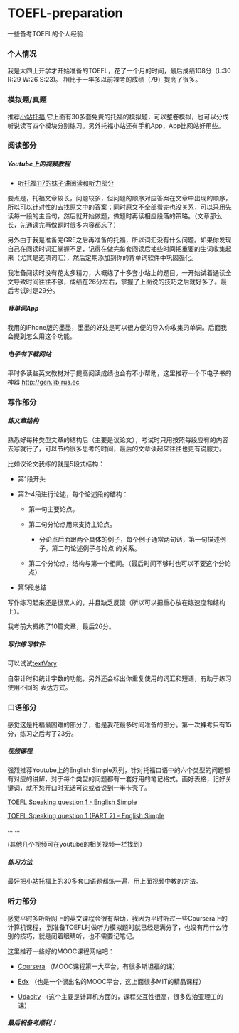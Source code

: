# TOEFL-preparation
一些备考TOEFL的个人经验

### 个人情况

我是大四上开学才开始准备的TOEFL，花了一个月的时间，最后成绩108分（L:30 R:29 W:26 S:23)。
相比于一年多以前裸考的成绩（79）提高了很多。

### 模拟题/真题

推荐[小站托福](http://toefl.zhan.com/mokao/),它上面有30多套免费的托福的模拟题，可以整卷模拟，也可以分成听说读写四个模块分别练习。另外托福小站还有手机App，App比网站好用些。


### 阅读部分

##### Youtube上的视频教程

* [听托福117的妹子讲阅读和听力部分](https://youtu.be/Hw6PvrRiv20)


要点是，托福文章较长，问题较多，但问题的顺序对应答案在文章中出现的顺序，所以可以针对性的去找原文中的答案；同时原文不全部看完也没关系，可以采用先读每一段的主旨句，然后就开始做题，做题时再读相应段落的策略。（文章那么长，先通读完再做题时很多内容都忘了）

另外由于我是准备完GRE之后再准备的托福，所以词汇没有什么问题。如果你发现自己在阅读时词汇掌握不足，记得在做完每套阅读后抽些时间把重要的生词收集起来（尤其是选项词汇），然后定期添加到你的背单词软件中巩固强化。

我准备阅读时没有花太多精力，大概练了十多套小站上的题目。一开始试着通读全文导致时间往往不够，成绩在26分左右，掌握了上面说的技巧之后就好多了。最后考试时是29分。

##### 背单词App

我用的iPhone版的墨墨，墨墨的好处是可以很方便的导入你收集的单词。后面我会提到怎么用这个功能。

##### 电子书下载网站

平时多读些英文教材对于提高阅读成绩也会有不小帮助，这里推荐一个下电子书的神器 http://gen.lib.rus.ec


### 写作部分

##### 练文章结构

熟悉好每种类型文章的结构后（主要是议论文），考试时只用按照每段应有的内容去写就行了，可以节约很多思考的时间，最后的文章读起来往往也更有说服力。

比如议论文我练的就是5段式结构：

* 第1段开头

* 第2-4段进行论述，每个论述段的结构：

  * 第一句主要论点。

  * 第二句分论点用来支持主论点。
    * 分论点后面跟两个具体的例子，每个例子通常两句话，第一句描述例子，第二句论述例子与论点
的关系。
  * 第二个分论点，结构与第一个相同。（最后时间不够时也可以不要这个分论点）

* 第5段总结

写作练习起来还是很累人的，并且缺乏反馈（所以可以把重心放在练速度和结构上）。

我考前大概练了10篇文章，最后26分。

##### 写作练习软件

可以试试[textVary](https://mrvplusone.github.io/textVary/index_zh.html)

自带计时和统计字数的功能，另外还会标出你重复使用的词汇和短语，有助于练习使用不同的
表达方式。


### 口语部分

感觉这是托福最困难的部分了，也是我花最多时间准备的部分。第一次裸考只有15分，练习之后考了23分。

##### 视频课程

强烈推荐Youtube上的English Simple系列，针对托福口语中的六个类型的问题都有对应的讲解，对于每个类型的问题都有一套好用的笔记格式。画好表格，记好关键词，就不愁开口时无话可说或者说到一半卡壳了。

[TOEFL Speaking question 1 - English Simple](https://youtu.be/TU5HqUQZHpY?list=PLwRd1gMEBILyoiKUVjRlksuepjzFxRc97)

[TOEFL Speaking question 1 (PART 2) - English Simple](https://youtu.be/_z8k-tpRGF0)

... ...

(其他几个视频可在youtube的相关视频一栏找到）

##### 练习方法

最好把[小站托福](http://toefl.zhan.com/mokao/)上的30多套口语题都练一遍，用上面视频中教的方法。


### 听力部分

感觉平时多听听网上的英文课程会很有帮助，我因为平时听过一些Coursera上的计算机课程，
到准备TOEFL时做听力模拟题时就已经是满分了，也没有用什么特别的技巧，就是闭着眼睛听，也不需要记笔记。

这里推荐一些好的MOOC课程网站吧：

* [Coursera](https://www.coursera.org) （MOOC课程第一大平台，有很多斯坦福的课）

* [Edx](https://www.edx.org) （也是一个很出名的MOOC平台，这上面很多MIT的精品课程）

* [Udacity](https://www.udacity.com) （这个主要是计算机方面的，课程交互性很高，很多佐治亚理工的课）


##### 最后祝备考顺利！